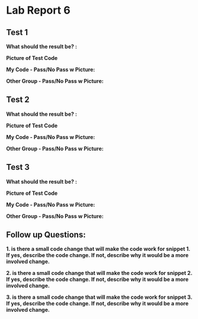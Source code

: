 # Lab Report 6

## Test 1

**What should the result be? :**

**Picture of Test Code**

**My Code - Pass/No Pass w Picture:**

**Other Group - Pass/No Pass w Picture:**

## Test 2

**What should the result be? :**

**Picture of Test Code**

**My Code - Pass/No Pass w Picture:**

**Other Group - Pass/No Pass w Picture:**

## Test 3

**What should the result be? :**

**Picture of Test Code**

**My Code - Pass/No Pass w Picture:**

**Other Group - Pass/No Pass w Picture:**

## Follow up Questions:

**1. is there a small code change that will make the code work for snippet 1. If yes, describe the code change. If not, describe why it would be a more involved change.**

**2. is there a small code change that will make the code work for snippet 2. If yes, describe the code change. If not, describe why it would be a more involved change.**

**3. is there a small code change that will make the code work for snippet 3. If yes, describe the code change. If not, describe why it would be a more involved change.**
